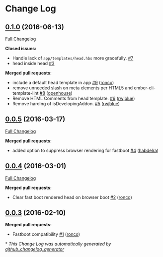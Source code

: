 # Change Log

## [0.1.0](https://github.com/ronco/ember-cli-head/tree/0.1.0) (2016-06-13)
[Full Changelog](https://github.com/ronco/ember-cli-head/compare/0.0.5...0.1.0)

**Closed issues:**

- Handle lack of `app/templates/head.hbs` more gracefully. [\#7](https://github.com/ronco/ember-cli-head/issues/7)
- head inside head [\#3](https://github.com/ronco/ember-cli-head/issues/3)

**Merged pull requests:**

- include a default head template in app [\#9](https://github.com/ronco/ember-cli-head/pull/9) ([ronco](https://github.com/ronco))
- remove unneeded slash on meta elements per HTML5 and ember-cli-template-lint [\#8](https://github.com/ronco/ember-cli-head/pull/8) ([openhouse](https://github.com/openhouse))
- Remove HTML Comments from head template. [\#6](https://github.com/ronco/ember-cli-head/pull/6) ([rwjblue](https://github.com/rwjblue))
- Remove harding of isDevelopingAddon. [\#5](https://github.com/ronco/ember-cli-head/pull/5) ([rwjblue](https://github.com/rwjblue))

## [0.0.5](https://github.com/ronco/ember-cli-head/tree/0.0.5) (2016-03-17)
[Full Changelog](https://github.com/ronco/ember-cli-head/compare/0.0.4...0.0.5)

**Merged pull requests:**

- added option to suppress browser rendering for fastboot [\#4](https://github.com/ronco/ember-cli-head/pull/4) ([habdelra](https://github.com/habdelra))

## [0.0.4](https://github.com/ronco/ember-cli-head/tree/0.0.4) (2016-03-01)
[Full Changelog](https://github.com/ronco/ember-cli-head/compare/0.0.3...0.0.4)

**Merged pull requests:**

- Clear fast boot rendered head on browser boot [\#2](https://github.com/ronco/ember-cli-head/pull/2) ([ronco](https://github.com/ronco))

## [0.0.3](https://github.com/ronco/ember-cli-head/tree/0.0.3) (2016-02-10)
**Merged pull requests:**

- Fastboot compatibility [\#1](https://github.com/ronco/ember-cli-head/pull/1) ([ronco](https://github.com/ronco))



\* *This Change Log was automatically generated by [github_changelog_generator](https://github.com/skywinder/Github-Changelog-Generator)*